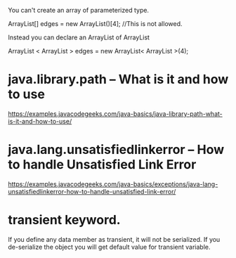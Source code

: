 You can't create an array of parameterized type.

ArrayList<Integer>[] edges = new ArrayList<Integer>()[4]; //This is not allowed.

Instead you can declare an ArrayList of ArrayList<Integer>

ArrayList < ArrayList<Integer> > edges = new ArrayList< ArrayList<Integer> >(4);
  
  # java.library.path – What is it and how to use
  
  https://examples.javacodegeeks.com/java-basics/java-library-path-what-is-it-and-how-to-use/
  
  # java.lang.unsatisfiedlinkerror – How to handle Unsatisfied Link Error
  
  https://examples.javacodegeeks.com/java-basics/exceptions/java-lang-unsatisfiedlinkerror-how-to-handle-unsatisfied-link-error/
  
  # transient keyword.
  
  If you define any data member as transient, it will not be serialized. If you de-serialize the object you will get default value for transient variable.
  
  
  
